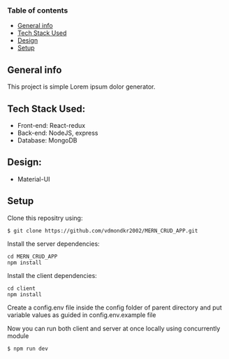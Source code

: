 ### Table of contents
* [General info](#general-info)
* [Tech Stack Used](#technologies)
* [Design](#design)
* [Setup](#setup)

## General info
This project is simple Lorem ipsum dolor generator.
	
## Tech Stack Used:
* Front-end: React-redux
* Back-end: NodeJS, express
* Database: MongoDB
	
## Design:
* Material-UI

## Setup
Clone this repositry using:
```
$ git clone https://github.com/vdmondkr2002/MERN_CRUD_APP.git
```
Install the server dependencies:
```
cd MERN_CRUD_APP
npm install
```

Install the client dependencies:
```
cd client
npm install
```

Create a config.env file inside the config folder of parent directory and put variable values as guided in config.env.example file

Now you can run both client and server at once locally using concurrently module
```
$ npm run dev
```
